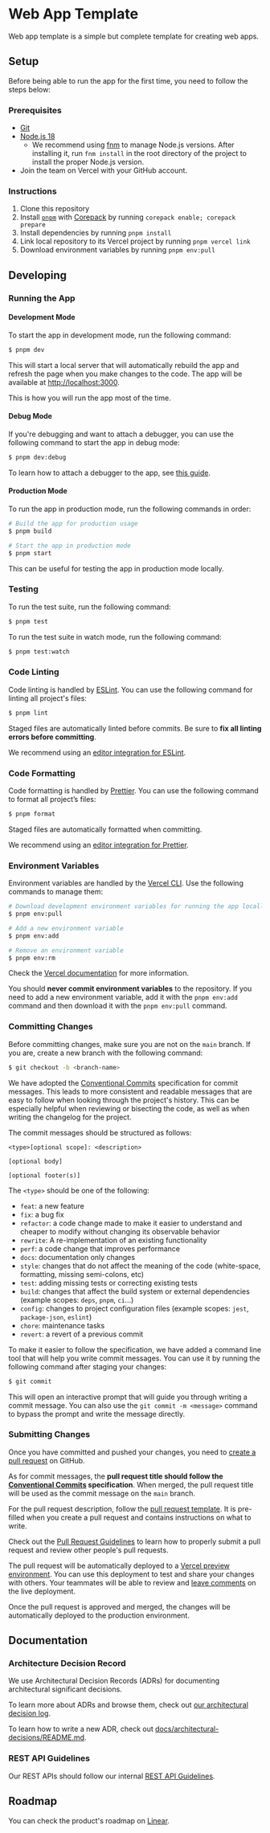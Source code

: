 # Web App Template

Web app template is a simple but complete template for creating web apps.

## Setup

Before being able to run the app for the first time, you need to follow the steps below:

### Prerequisites

- [Git](https://git-scm.com/downloads)
- [Node.js 18](https://nodejs.org/en/download/)
  - We recommend using [fnm](https://github.com/Schniz/fnm) to manage Node.js versions. After
    installing it, run `fnm install` in the root directory of the project to install the proper
    Node.js version.
- Join the team on Vercel with your GitHub account.

### Instructions

1. Clone this repository
2. Install [`pnpm`](https://pnpm.io/) with
   [Corepack](https://nodejs.org/docs/latest-v18.x/api/corepack.html) by running
   `corepack enable; corepack prepare`
3. Install dependencies by running `pnpm install`
4. Link local repository to its Vercel project by running `pnpm vercel link`
5. Download environment variables by running `pnpm env:pull`

## Developing

### Running the App

#### Development Mode

To start the app in development mode, run the following command:

```sh
$ pnpm dev
```

This will start a local server that will automatically rebuild the app and refresh the page when you
make changes to the code. The app will be available at
[http://localhost:3000](http://localhost:3000).

This is how you will run the app most of the time.

#### Debug Mode

If you're debugging and want to attach a debugger, you can use the following command to start the
app in debug mode:

```sh
$ pnpm dev:debug
```

To learn how to attach a debugger to the app, see
[this guide](https://nextjs.org/docs/advanced-features/debugging).

#### Production Mode

To run the app in production mode, run the following commands in order:

```sh
# Build the app for production usage
$ pnpm build

# Start the app in production mode
$ pnpm start
```

This can be useful for testing the app in production mode locally.

### Testing

To run the test suite, run the following command:

```sh
$ pnpm test
```

To run the test suite in watch mode, run the following command:

```sh
$ pnpm test:watch
```

### Code Linting

Code linting is handled by [ESLint](https://eslint.org/). You can use the following command for
linting all project's files:

```sh
$ pnpm lint
```

Staged files are automatically linted before commits. Be sure to **fix all linting errors before
committing**.

We recommend using an [editor integration for ESLint](https://eslint.org/docs/user-guide/integrations).

### Code Formatting

Code formatting is handled by [Prettier](https://prettier.io/). You can use the following command to
format all project’s files:

```sh
$ pnpm format
```

Staged files are automatically formatted when committing.

We recommend using an [editor integration for Prettier](https://prettier.io/docs/en/editors.html).

### Environment Variables

Environment variables are handled by the [Vercel CLI](https://vercel.com/docs/cli/env). Use the
following commands to manage them:

```sh
# Download development environment variables for running the app locally
$ pnpm env:pull

# Add a new environment variable
$ pnpm env:add

# Remove an environment variable
$ pnpm env:rm
```

Check the [Vercel documentation](https://vercel.com/docs/concepts/projects/environment-variables)
for more information.

You should **never commit environment variables** to the repository. If you need to add a new
environment variable, add it with the `pnpm env:add` command and then download it with the
`pnpm env:pull` command.

### Committing Changes

Before committing changes, make sure you are not on the `main` branch. If you are, create a new
branch with the following command:

```sh
$ git checkout -b <branch-name>
```

We have adopted the [Conventional Commits](https://www.conventionalcommits.org/) specification for
commit messages. This leads to more consistent and readable messages that are easy to follow when
looking through the project's history. This can be especially helpful when reviewing or bisecting
the code, as well as when writing the changelog for the project.

The commit messages should be structured as follows:

```
<type>[optional scope]: <description>

[optional body]

[optional footer(s)]
```

The `<type>` should be one of the following:

- `feat`: a new feature
- `fix`: a bug fix
- `refactor`: a code change made to make it easier to understand and cheaper to modify without
  changing its observable behavior
- `rewrite`: A re-implementation of an existing functionality
- `perf`: a code change that improves performance
- `docs`: documentation only changes
- `style`: changes that do not affect the meaning of the code (white-space, formatting, missing
  semi-colons, etc)
- `test`: adding missing tests or correcting existing tests
- `build`: changes that affect the build system or external dependencies (example scopes: `deps`,
  `pnpm`, `ci`...)
- `config`: changes to project configuration files (example scopes: `jest`, `package-json`,
  `eslint`)
- `chore`: maintenance tasks
- `revert`: a revert of a previous commit

To make it easier to follow the specification, we have added a command line tool that will help you
write commit messages. You can use it by running the following command after staging your changes:

```sh
$ git commit
```

This will open an interactive prompt that will guide you through writing a commit message. You can
also use the `git commit -m <message>` command to bypass the prompt and write the message directly.

### Submitting Changes

Once you have committed and pushed your changes, you need to
[create a pull request](https://docs.github.com/en/pull-requests/collaborating-with-pull-requests/proposing-changes-to-your-work-with-pull-requests/creating-a-pull-request)
on GitHub.

As for commit messages, the **pull request title should follow the
[Conventional Commits](https://www.conventionalcommits.org/) specification**. When merged, the pull
request title will be used as the commit message on the `main` branch.

For the pull request description, follow the
[pull request template](.github/pull_request_template.md). It is pre-filled when you create a pull
request and contains instructions on what to write.

Check out the [Pull Request Guidelines](docs/pull-request-guidelines.md) to learn how to properly
submit a pull request and review other people's pull requests.

The pull request will be automatically deployed to a
[Vercel preview environment](https://vercel.com/docs/concepts/deployments/preview-deployments). You
can use this deployment to test and share your changes with others. Your teammates will be able to
review and [leave comments](https://vercel.com/docs/concepts/deployments/comments) on the live
deployment.

Once the pull request is approved and merged, the changes will be automatically deployed to the
production environment.

## Documentation

### Architecture Decision Record

We use Architectural Decision Records (ADRs) for documenting architectural significant decisions.

To learn more about ADRs and browse them, check out [our architectural decision log](https://adr.web-app-template.igassmann.me/).

To learn how to write a new ADR, check out [docs/architectural-decisions/README.md](./docs/architectural-decisions/README.md).

### REST API Guidelines

Our REST APIs should follow our internal [REST API Guidelines](./docs/api-guidelines.md).

## Roadmap

You can check the product's roadmap on [Linear](https://linear.app/).

